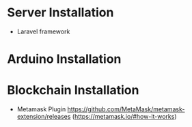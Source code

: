 
# Server Installation

- Laravel framework

# Arduino Installation

# Blockchain Installation

- Metamask Plugin https://github.com/MetaMask/metamask-extension/releases (https://metamask.io/#how-it-works)
